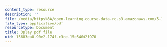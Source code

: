```yaml
---
content_type: resource
description: ''
file: /media/https%3A/open-learning-course-data-rc.s3.amazonaws.com/5-111sc-principles-of-chemical-science-fall-2014/15683ea890e2174fc3ce15e54002f970_IzTRzMf8kKE.pdf
file_type: application/pdf
resourcetype: Document
title: 3play pdf file
uid: 15683ea8-90e2-174f-c3ce-15e54002f970
---
```


